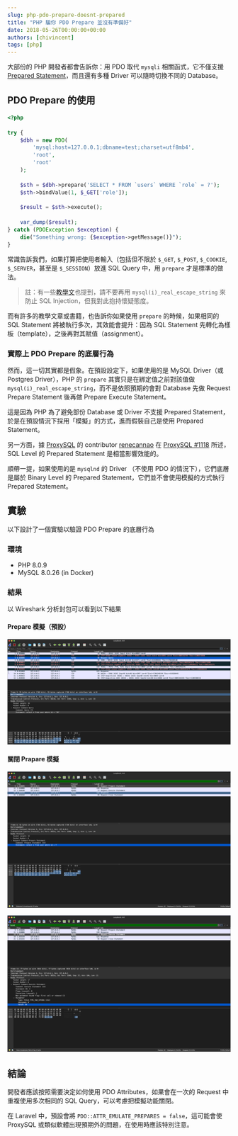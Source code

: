 ```yaml
---
slug: php-pdo-prepare-doesnt-prepared
title: "PHP 騙你 PDO Prepare 並沒有準備好"
date: 2018-05-26T00:00:00+00:00
authors: [chivincent]
tags: [php]
---
```


大部份的 PHP 開發者都會告訴你：用 PDO 取代 `mysqli` 相關函式，它不僅支援 [Prepared Statement](https://en.wikipedia.org/wiki/Prepared_statement)，而且還有多種 Driver 可以隨時切換不同的 Database。

## PDO Prepare 的使用

```php
<?php

try {
    $dbh = new PDO(
        'mysql:host=127.0.0.1;dbname=test;charset=utf8mb4',
        'root',
        'root'
    );

    $sth = $dbh->prepare('SELECT * FROM `users` WHERE `role` = ?');
    $sth->bindValue(1, $_GET['role']);

    $result = $sth->execute();

    var_dump($result);
} catch (PDOException $exception) {
    die("Something wrong: {$exception->getMessage()}");
}
```

常識告訴我們，如果打算把使用者輸入（包括但不限於 `$_GET`, `$_POST`, `$_COOKIE`, `$_SERVER`，甚至是 `$_SESSION`）放進 SQL Query 中，用 `prepare` 才是標準的做法。

> 註：有一些[教學文](https://web.archive.org/web/20171107192133/https://blog.csdn.net/hornedreaper1988/article/details/43520257)也提到，請不要再用 `mysql(i)_real_escape_string` 來防止 SQL Injection，但我對此抱持懷疑態度。

而有許多的教學文章或書籍，也告訴你如果使用 `prepare` 的時候，如果相同的 SQL Statement 將被執行多次，其效能會提升：因為 SQL Statement 先轉化為樣板（template），之後再對其賦值（assignment）。

### 實際上 PDO Prepare 的底層行為

然而，這一切其實都是假象。在預設設定下，如果使用的是 MySQL Driver（或 Postgres Driver），PHP 的 `prepare` 其實只是在綁定值之前對該值做 `mysql(i)_real_escape_string`，而不是依照預期的會對 Database 先做 Request Prepare Statement 後再做 Prepare Execute Statement。

這是因為 PHP 為了避免部份 Database 或 Driver 不支援 Prepared Statement，於是在預設情況下採用「模擬」的方式，進而假裝自己是使用 Prepared Statement。

另一方面，據 [ProxySQL](https://github.com/sysown/proxysql) 的 contributor [renecannao](https://github.com/renecannao) 在 [ProxySQL #1118](https://github.com/sysown/proxysql/issues/1118#issuecomment-319585127) 所述，SQL Level 的 Prepared Statement 是相當影響效能的。

順帶一提，如果使用的是 `mysqlnd` 的 Driver （不使用 PDO 的情況下），它們底層是屬於 Binary Level 的 Prepared Statement，它們並不會使用模擬的方式執行 Prepared Statement。

## 實驗

以下設計了一個實驗以驗證 PDO Prepare 的底層行為

### 環境

- PHP 8.0.9
- MySQL 8.0.26 (in Docker)

### 結果

以 Wireshark 分析封包可以看到以下結果

#### Prepare 模擬（預設）

![當 PDO::ATTR_EMULATE_PREPARES = true 時（預設）](1_88qQ75DSIHslkFd1bOFXhA.png)

#### 關閉 Prapare 模擬

![Request Prepare Statement](1_Jl1fnWIPZuW9t86afveahg.png)

![Rquest Execute Statement](1_uFCR7TsihoFL30H9R_ibFQ.png)

## 結論

開發者應該按照需要決定如何使用 PDO Attributes，如果會在一次的 Request 中重複使用多次相同的 SQL Query，可以考慮把模擬功能關閉。

在 Laravel 中，預設會將 `PDO::ATTR_EMULATE_PREPARES = false`，這可能會使 ProxySQL 或類似軟體出現預期外的問題，在使用時應該特別注意。